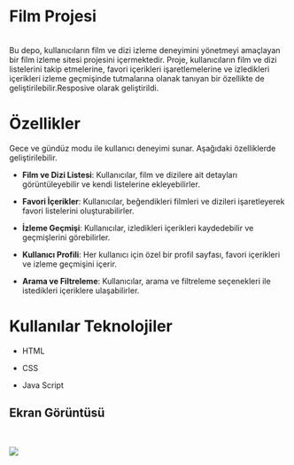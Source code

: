  <h1>Film Projesi</h1>

 </br>
Bu depo, kullanıcıların film ve dizi izleme deneyimini yönetmeyi amaçlayan bir film izleme sitesi projesini içermektedir. Proje, kullanıcıların film ve dizi listelerini takip etmelerine, favori içerikleri işaretlemelerine ve izledikleri içerikleri izleme geçmişinde tutmalarına olanak tanıyan bir özellikte de geliştirilebilir.Resposive olarak geliştirildi.
 </br>

 <h1>Özellikler</h1>

Gece ve gündüz modu ile kullanıcı deneyimi sunar. Aşağıdaki özelliklerde geliştirilebilir. </br>

- **Film ve Dizi Listesi**: Kullanıcılar, film ve dizilere ait detayları görüntüleyebilir ve kendi listelerine ekleyebilirler. </br>

- **Favori İçerikler**: Kullanıcılar, beğendikleri filmleri ve dizileri işaretleyerek favori listelerini oluşturabilirler. </br>

- **İzleme Geçmişi**: Kullanıcılar, izledikleri içerikleri kaydedebilir ve geçmişlerini görebilirler. </br>

- **Kullanıcı Profili**: Her kullanıcı için özel bir profil sayfası, favori içerikleri ve izleme geçmişini içerir. </br>

- **Arama ve Filtreleme**: Kullanıcılar, arama ve filtreleme seçenekleri ile istedikleri içeriklere ulaşabilirler. </br>

# Kullanılar Teknolojiler </br>

- HTML </br>

- CSS </br>

- Java Script </br>

<h2> Ekran Görüntüsü</h2>  </br>

![](images/Filmsitesi.gif)
 
 
